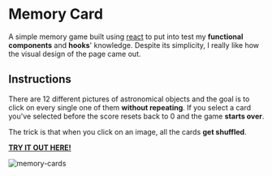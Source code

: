 # Memory Card
A simple memory game built using [react](https://reactjs.org/) to put into test my **functional components** and **hooks**' knowledge. Despite its simplicity, I really like how the visual design of the page came out.
## Instructions
There are 12 different pictures of astronomical objects and the goal is to click on every single one of them **without repeating**. If you select a card you've selected before the score resets back to 0 and the game **starts over**.

The trick is that when you click on an image, all the cards **get shuffled**.

**[TRY IT OUT HERE!](https://nachito-schon.github.io/memory-card/)**

![memory-cards](https://user-images.githubusercontent.com/85847402/233861047-01002565-129d-4ef5-8419-dacde9ca89d2.jpg)
